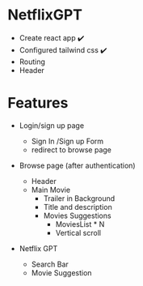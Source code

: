#  NetflixGPT
- Create react app ✔️
- Configured tailwind css ✔️
- Routing
- Header

# Features
- Login/sign up page
  - Sign In /Sign up Form
  - redirect to browse page  
- Browse page (after authentication)
  - Header
  - Main Movie
    - Trailer in Background
    - Title and description
    - Movies Suggestions
      -  MoviesList * N
      -  Vertical scroll    

- Netflix GPT
  - Search Bar
  - Movie Suggestion

